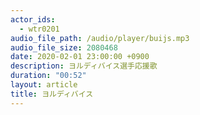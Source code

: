 ```yaml
---
actor_ids:
  - wtr0201
audio_file_path: /audio/player/buijs.mp3
audio_file_size: 2080468
date: 2020-02-01 23:00:00 +0900
description: ヨルディバイス選手応援歌
duration: "00:52"
layout: article
title: ヨルディバイス
---
```

